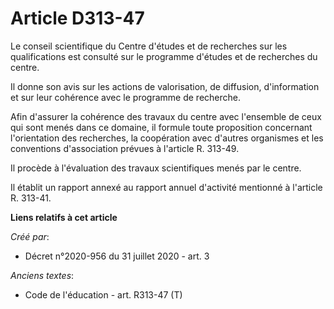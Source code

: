 # Article D313-47

Le conseil scientifique du Centre d'études et de recherches sur les qualifications est consulté sur le programme d'études et
de recherches du centre. 

Il donne son avis sur les actions de valorisation, de diffusion, d'information et sur leur cohérence avec le programme de
recherche. 

Afin d'assurer la cohérence des travaux du centre avec l'ensemble de ceux qui sont menés dans ce domaine, il formule toute
proposition concernant l'orientation des recherches, la coopération avec d'autres organismes et les conventions d'association
prévues à l'article R. 313-49. 

Il procède à l'évaluation des travaux scientifiques menés par le centre. 

Il établit un rapport annexé au rapport annuel d'activité mentionné à l'article R. 313-41.

**Liens relatifs à cet article**

_Créé par_:

  - Décret n°2020-956 du 31 juillet 2020 - art. 3

_Anciens textes_:

  - Code de l'éducation - art. R313-47 (T)
